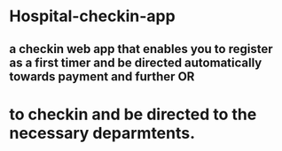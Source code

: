# Hospital-checkin-app
## a checkin web app that enables you to register as a first timer and be directed automatically towards payment and further OR
# to checkin and be directed to the necessary deparmtents.
